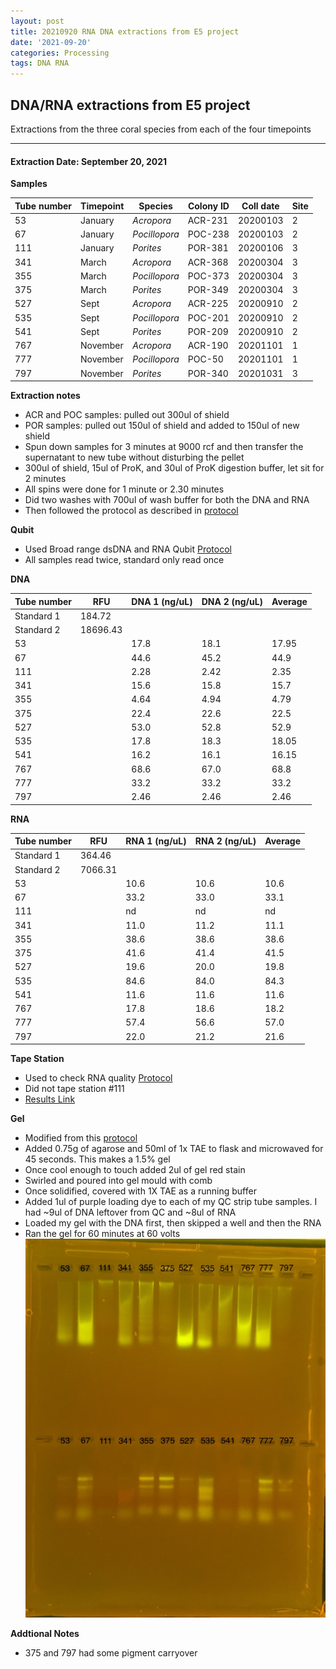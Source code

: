 ```yaml
---
layout: post
title: 20210920 RNA DNA extractions from E5 project
date: '2021-09-20'
categories: Processing
tags: DNA RNA
---
```

## DNA/RNA extractions from E5 project

Extractions from the three coral species from each of the four timepoints

---

#### Extraction Date: September 20, 2021 
**Samples**

| Tube number 	| Timepoint	   	| Species	    | Colony ID 	| Coll date		| Site       	|
|-------------	|------------	|-------------	|-------------	|-------------	|-------------	|
| 53		 	| January	 	| *Acropora*	| ACR-231      	| 20200103   	| 2				|
| 67			| January	 	| *Pocillopora*	| POC-238	    | 20200103		| 2				|
| 111		 	| January	  	| *Porites*		| POR-381     	| 20200106  	| 3				|
| 341		 	| March		 	| *Acropora*	| ACR-368     	| 20200304   	| 3				|
| 355			| March 		| *Pocillopora*	| POC-373	    | 20200304		| 3				|
| 375		 	| March	  		| *Porites*		| POR-349    	| 20200304  	| 3				|
| 527		 	| Sept		 	| *Acropora* 	| ACR-225      	| 20200910   	| 2				|
| 535			| Sept	 		| *Pocillopora*	| POC-201	    | 20200910		| 2				|
| 541		 	| Sept		  	| *Porites*		| POR-209     	| 20200910  	| 2				|
| 767		 	| November	 	| *Acropora* 	| ACR-190   	| 20201101   	| 1				|
| 777			| November	 	| *Pocillopora*	| POC-50	    | 20201101		| 1				|
| 797		 	| November	  	| *Porites*		| POR-340    	| 20201031  	| 3				|

**Extraction notes**
 - ACR and POC samples: pulled out 300ul of shield
 - POR samples: pulled out 150ul of shield and added to 150ul of new shield 
 - Spun down samples for 3 minutes at 9000 rcf and then transfer the supernatant to new tube without disturbing the pellet
 - 300ul of shield, 15ul of ProK, and 30ul of ProK digestion buffer, let sit for 2 minutes
 - All spins were done for 1 minute or 2.30 minutes
 - Did two washes with 700ul of wash buffer for both the DNA and RNA
 - Then followed the protocol as described in [protocol](https://github.com/emmastrand/EmmaStrand_Notebook/blob/master/_posts/2019-05-31-Zymo-Duet-RNA-DNA-Extraction-Protocol.md)


**Qubit**
 - Used Broad range dsDNA and RNA Qubit [Protocol](https://meschedl.github.io/MESPutnam_Open_Lab_Notebook/Qubit-Protocol/)
 - All samples read twice, standard only read once
 
**DNA**

| Tube number 	| RFU		   	| DNA 1 (ng/uL) | DNA 2 (ng/uL) | Average     	|
|-------------	|------------	|-------------	|-------------	|-------------	|
| Standard 1  	| 184.72	 	| 		      	| 		      	|	         	|
| Standard 2 	| 18696.43	 	| 		    	| 		    	| 	        	|
| 53		 	|		     	| 17.8	     	| 18.1	     	| 17.95        	|
| 67		 	| 			   	| 44.6      	| 45.2        	| 44.9         	|
| 111		  	|		     	| 2.28        	| 2.42        	| 2.35        	|
| 341		 	| 			   	| 15.6        	| 15.8        	| 15.7        	|
| 355		  	|		     	| 4.64       	| 4.94         	| 4.79        	|
| 375		 	| 			   	| 22.4        	| 22.6        	| 22.5         	|
| 527		  	|		     	| 53.0       	| 52.8        	| 52.9        	|
| 535		 	| 			   	| 17.8        	| 18.3         	| 18.05        	|
| 541		  	|		     	| 16.2        	| 16.1         	| 16.15        	|
| 767		 	| 			   	| 68.6        	| 67.0         	| 68.8        	|
| 777		  	|		     	| 33.2        	| 33.2        	| 33.2        	|
| 797		 	| 			   	| 2.46        	| 2.46         	| 2.46        	|


**RNA**


| Tube number 	| RFU		   	| RNA 1 (ng/uL) | RNA 2 (ng/uL) | Average     	|
|-------------	|------------	|-------------	|-------------	|-------------	|
| Standard 1  	| 364.46	 	| 		      	| 		      	|	         	|
| Standard 2 	| 7066.31	 	| 		    	| 		    	| 	        	|
| 53		 	|		     	| 10.6	     	| 10.6	     	| 10.6        	|
| 67		 	| 			   	| 33.2      	| 33.0        	| 33.1        	|
| 111		  	|		     	| nd        	| nd        	| nd        	|
| 341		 	| 			   	| 11.0        	| 11.2        	| 11.1        	|
| 355		  	|		     	| 38.6       	| 38.6         	| 38.6        	|
| 375		 	| 			   	| 41.6        	| 41.4        	| 41.5         	|
| 527		  	|		     	| 19.6       	| 20.0        	| 19.8        	|
| 535		 	| 			   	| 84.6        	| 84.0         	| 84.3        	|
| 541		  	|		     	| 11.6        	| 11.6         	| 11.6        	|
| 767		 	| 			   	| 17.8        	| 18.6         	| 18.2        	|
| 777		  	|		     	| 57.4        	| 56.6         	| 57.0        	|
| 797		 	| 			   	| 22.0        	| 21.2         	| 21.6        	|


**Tape Station**
 - Used to check RNA quality [Protocol](https://meschedl.github.io/MESPutnam_Open_Lab_Notebook/RNA-TapeStation-Protocol/)
 - Did not tape station #111
 - [Results Link](https://github.com/Kterpis/Putnam_Lab_Notebook/blob/48251aeb44e30149100db2f5398357c7824b75ca/images/tape_station/2021-09-20%20-%2015.35.44.pdf)

**Gel**
 - Modified from this [protocol](https://meschedl.github.io/MESPutnam_Open_Lab_Notebook/Gel-Protocol/)
 - Added 0.75g of agarose and 50ml of 1x TAE to flask and microwaved for 45 seconds. This makes a 1.5% gel
 - Once cool enough to touch added 2ul of gel red stain
 - Swirled and poured into gel mould with comb
 - Once solidified, covered with 1X TAE as a running buffer
 - Added 1ul of purple loading dye to each of my QC strip tube samples. I had ~9ul of DNA leftover from QC and ~8ul of RNA
 - Loaded my gel with the DNA first, then skipped a well and then the RNA
 - Ran the gel for 60 minutes at 60 volts
 ![20210920_gel.jpg](https://github.com/Kterpis/Putnam_Lab_Notebook/blob/master/images/gels/20210920_gel.jpg?raw=true)
 
 **Addtional Notes**
  - 375 and 797 had some pigment carryover
